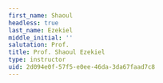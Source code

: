 ```yaml
---
first_name: Shaoul
headless: true
last_name: Ezekiel
middle_initial: ''
salutation: Prof.
title: Prof. Shaoul Ezekiel
type: instructor
uid: 2d094e0f-57f5-e0ee-46da-3da67faad7c8
---
```

